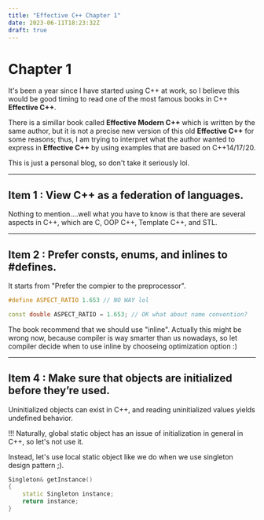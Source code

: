 ```yaml
---
title: "Effective C++ Chapter 1"
date: 2023-06-11T18:23:32Z
draft: true
---
```


# Chapter 1
It's been a year since I have started using C++ at work, so I believe this would be good timing to read one of the most famous books in C++ **Effective C++**.

There is a simillar book called **Effective Modern C++** which is written by the same author, but it is not a precise new version of this old **Effective C++** for some reasons; thus, I am trying to interpret what the author wanted to express in **Effective C++** by using examples that are based on C++14/17/20.

This is just a personal blog, so don't take it seriously lol.

***

## Item 1 : View C++ as a federation of languages.
Nothing to mention....well what you have to know is that there are several aspects in C++, which are C, OOP C++, Template C++, and STL.

***

## Item 2 : Prefer consts, enums, and inlines to #defines.
It starts from "Prefer the compier to the preprocessor".

```cpp
#define ASPECT_RATIO 1.653 // NO WAY lol
```

```cpp
const double ASPECT_RATIO = 1.653; // OK what about name convention?
```

The book recommend that we should use "inline". Actually this might be wrong now, because compiler is way smarter than us nowadays, so let compiler decide when to use inline by chooseing optimization option :)

***

## Item 4 : Make sure that objects are initialized before they’re used.
Uninitialized objects can exist in C++, and reading uninitialized values yields undefined behavior.

!!! Naturally, global static object has an issue of initialization in general in C++, so let's not use it.

Instead, let's use local static object like we do when we use singleton design pattern ;).


```cpp
Singleton& getInstance()
{
    static Singleton instance;
    return instance;
}

```